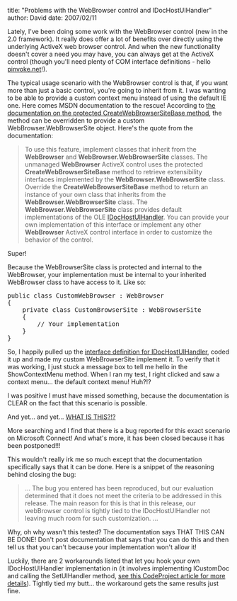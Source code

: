 
title: "Problems with the WebBrowser control and IDocHostUIHandler"
author: David
date: 2007/02/11

<p>Lately, I've been doing some work with the WebBrowser control (new in the 2.0 framework). It really does offer a lot of benefits over directly using the underlying ActiveX web browser control. And when the new functionality doesn't cover a need you may have, you can always get at the ActiveX control (though you'll need plenty of COM interface definitions - hello <a href="http://pinvoke.net/">pinvoke.net</a>!).</p> <p>The typical usage scenario with the WebBrowser control is that, if you want more than just a basic control, you're going to inherit from it. I was wanting to be able to provide a custom context menu instead of using the default IE one. Here comes MSDN documentation to the rescue! According to <a href="http://msdn2.microsoft.com/en-us/library/system.windows.forms.webbrowser.createwebbrowsersitebase(VS.80).aspx">the documentation on the protected CreateWebBrowserSiteBase method</a>, the method can be overridden to provide a custom WebBrowser.WebBrowserSite object. Here's the quote from the documentation:</p> <blockquote> <p>To use this feature, implement classes that inherit from the <strong>WebBrowser</strong> and <strong>WebBrowser.WebBrowserSite</strong> classes. The unmanaged <strong>WebBrowser</strong> ActiveX control uses the protected <strong>CreateWebBrowserSiteBase</strong> method to retrieve extensibility interfaces implemented by the <strong>WebBrowser.WebBrowserSite</strong> class. Override the <strong>CreateWebBrowserSiteBase</strong> method to return an instance of your own class that inherits from the <strong>WebBrowser.WebBrowserSite</strong> class. The <strong>WebBrowser.WebBrowserSite</strong> class provides default implementations of the OLE <a href="http://msdn.microsoft.com/library/default.asp?url=/workshop/browser/hosting/reference/ifaces/idochostuihandler/idochostuihandler.asp">IDocHostUIHandler</a>. You can provide your own implementation of this interface or implement any other <strong>WebBrowser</strong> ActiveX control interface in order to customize the behavior of the control.</p></blockquote> <p>Super!</p> <p>Because the WebBrowserSite class is protected and internal to the WebBrowser, your implementation must be internal to your inherited WebBrowser class to have access to it. Like so:</p><pre style="font-family: consolas, monospace">public class CustomWebBrowser : WebBrowser
{
	private class CustomBrowserSite : WebBrowserSite
	{
		// Your implementation
	}
}
</pre>
<p>So, I happily pulled up the <a href="http://pinvoke.net/default.aspx/Interfaces/IDocHostUIHandler.html">interface definition for IDocHostUIHandler</a>, coded it up and made my custom WebBrowserSite implement it. To verify that it was working, I just stuck a message box to tell me hello in the ShowContextMenu method. When I ran my test, I right clicked and saw a context menu... the default context menu! Huh?!?</p>
<p>I was positive I must have missed something, because the documentation is CLEAR on the fact that this scenario is possible.</p>
<p>And yet... and yet... <a href="https://connect.microsoft.com/VisualStudio/feedback/ViewFeedback.aspx?FeedbackID=115198">WHAT IS THIS?!?</a></p>
<p>More searching and I find that there is a bug reported for this exact scenario on Microsoft Connect! And what's more, it has been closed because it has been postponed!!!</p>
<p>This wouldn't really irk me so much except that the documentation specifically says that it can be done. Here is a snippet of the reasoning behind closing the bug:</p>
<blockquote>... The bug you entered has been reproduced, but our evaluation determined that it does not meet the criteria to be addressed in this release. The main reason for this is that in this release, our webBrowser control is tightly tied to the IDocHostUIHandler not leaving much room for such customization. ...</blockquote>
<p>Why, oh why wasn't this tested? The documentation says THAT THIS CAN BE DONE! Don't post documentation that says that you can do this and then tell us that you can't because your implementation won't allow it!</p>
<p>Luckily, there are 2 workarounds listed that let you hook your own IDocHostUIHandler implementation in (it involves implementing ICustomDoc and calling the SetUIHandler method, <a href="http://www.codeproject.com/csharp/advhost.asp">see this CodeProject article for more details</a>). Tightly tied my butt... the workaround gets the same results&nbsp;just fine.</p>
